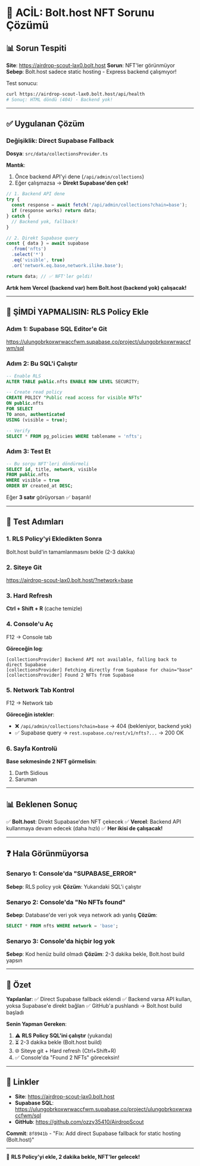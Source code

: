# 🔴 ACİL: Bolt.host NFT Sorunu Çözümü

## 📊 Sorun Tespiti

**Site**: https://airdrop-scout-lax0.bolt.host
**Sorun**: NFT'ler görünmüyor
**Sebep**: Bolt.host sadece static hosting - Express backend çalışmıyor!

Test sonucu:
```bash
curl https://airdrop-scout-lax0.bolt.host/api/health
# Sonuç: HTML döndü (404) - Backend yok!
```

---

## ✅ Uygulanan Çözüm

### Değişiklik: Direct Supabase Fallback

**Dosya**: `src/data/collectionsProvider.ts`

**Mantık**:
1. Önce backend API'yi dene (`/api/admin/collections`)
2. Eğer çalışmazsa → **Direkt Supabase'den çek!**

```typescript
// 1. Backend API dene
try {
  const response = await fetch('/api/admin/collections?chain=base');
  if (response works) return data;
} catch {
  // Backend yok, fallback!
}

// 2. Direkt Supabase query
const { data } = await supabase
  .from('nfts')
  .select('*')
  .eq('visible', true)
  .or('network.eq.base,network.ilike.base');

return data; // ✅ NFT'ler geldi!
```

**Artık hem Vercel (backend var) hem Bolt.host (backend yok) çalışacak!**

---

## 🔴 ŞİMDİ YAPMALISIN: RLS Policy Ekle

### Adım 1: Supabase SQL Editor'e Git

https://ulungobrkoxwrwaccfwm.supabase.co/project/ulungobrkoxwrwaccfwm/sql

### Adım 2: Bu SQL'i Çalıştır

```sql
-- Enable RLS
ALTER TABLE public.nfts ENABLE ROW LEVEL SECURITY;

-- Create read policy
CREATE POLICY "Public read access for visible NFTs"
ON public.nfts
FOR SELECT
TO anon, authenticated
USING (visible = true);

-- Verify
SELECT * FROM pg_policies WHERE tablename = 'nfts';
```

### Adım 3: Test Et

```sql
-- Bu sorgu NFT'leri döndürmeli
SELECT id, title, network, visible 
FROM public.nfts 
WHERE visible = true
ORDER BY created_at DESC;
```

Eğer **3 satır** görüyorsan ✅ başarılı!

---

## 🧪 Test Adımları

### 1. RLS Policy'yi Ekledikten Sonra

Bolt.host build'in tamamlanmasını bekle (2-3 dakika)

### 2. Siteye Git

https://airdrop-scout-lax0.bolt.host/?network=base

### 3. Hard Refresh

**Ctrl + Shift + R** (cache temizle)

### 4. Console'u Aç

F12 → Console tab

**Göreceğin log**:
```
[collectionsProvider] Backend API not available, falling back to direct Supabase
[collectionsProvider] Fetching directly from Supabase for chain="base"
[collectionsProvider] Found 2 NFTs from Supabase
```

### 5. Network Tab Kontrol

F12 → Network tab

**Göreceğin istekler**:
- ❌ `/api/admin/collections?chain=base` → 404 (bekleniyor, backend yok)
- ✅ Supabase query → `rest.supabase.co/rest/v1/nfts?...` → 200 OK

### 6. Sayfa Kontrolü

**Base sekmesinde 2 NFT görmelisin**:
1. Darth Sidious
2. Saruman

---

## 📊 Beklenen Sonuç

✅ **Bolt.host**: Direkt Supabase'den NFT çekecek
✅ **Vercel**: Backend API kullanmaya devam edecek (daha hızlı)
✅ **Her ikisi de çalışacak!**

---

## ❓ Hala Görünmüyorsa

### Senaryo 1: Console'da "SUPABASE_ERROR"
**Sebep**: RLS policy yok
**Çözüm**: Yukarıdaki SQL'i çalıştır

### Senaryo 2: Console'da "No NFTs found"
**Sebep**: Database'de veri yok veya network adı yanlış
**Çözüm**: 
```sql
SELECT * FROM nfts WHERE network = 'base';
```

### Senaryo 3: Console'da hiçbir log yok
**Sebep**: Kod henüz build olmadı
**Çözüm**: 2-3 dakika bekle, Bolt.host build yapsın

---

## 🎯 Özet

**Yapılanlar**:
✅ Direct Supabase fallback eklendi
✅ Backend varsa API kullan, yoksa Supabase'e direkt bağlan
✅ GitHub'a pushlandı → Bolt.host build başladı

**Senin Yapman Gereken**:
1. ⚠️ **RLS Policy SQL'ini çalıştır** (yukarıda)
2. ⏳ 2-3 dakika bekle (Bolt.host build)
3. 🌐 Siteye git + Hard refresh (Ctrl+Shift+R)
4. ✅ Console'da "Found 2 NFTs" göreceksin!

---

## 🔗 Linkler

- **Site**: https://airdrop-scout-lax0.bolt.host
- **Supabase SQL**: https://ulungobrkoxwrwaccfwm.supabase.co/project/ulungobrkoxwrwaccfwm/sql
- **GitHub**: https://github.com/ozzy35410/AirdropScout

**Commit**: `8f8941b` - "Fix: Add direct Supabase fallback for static hosting (Bolt.host)"

---

🚀 **RLS Policy'yi ekle, 2 dakika bekle, NFT'ler gelecek!**

